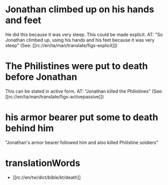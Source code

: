# Jonathan climbed up on his hands and feet

He did this because it was very steep. This could be made explicit. AT: "So Jonathan climbed up, using his hands and his feet because it was very steep" (See: [[rc://en/ta/man/translate/figs-explicit]])

# The Philistines were put to death before Jonathan

This can be stated in active form. AT: "Jonathan killed the Philistines" (See: [[rc://en/ta/man/translate/figs-activepassive]])

# his armor bearer put some to death behind him

"Jonathan's armor bearer followed him and also killed Philistine soldiers"

# translationWords

* [[rc://en/tw/dict/bible/kt/death]]